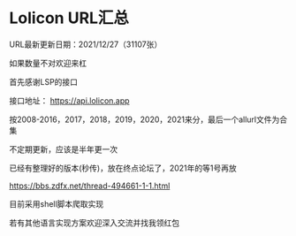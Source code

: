 # Lolicon URL汇总

URL最新更新日期：2021/12/27（31107张）

如果数量不对欢迎来杠

首先感谢LSP的接口

接口地址： https://api.lolicon.app

按2008-2016，2017，2018，2019，2020，2021来分，最后一个allurl文件为合集

不定期更新，应该是半年更一次

已经有整理好的版本(秒传)，放在终点论坛了，2021年的等1号再放

https://bbs.zdfx.net/thread-494661-1-1.html

目前采用shell脚本爬取实现

若有其他语言实现方案欢迎深入交流并找我领红包
